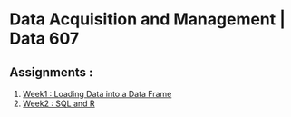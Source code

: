 # Data Acquisition and Management | Data 607

## Assignments :

1. [Week1 : Loading Data into a Data Frame](/DATA607S2020/Week1/)
2. [Week2 : SQL and R](/DATA607S2020/Week2/)

